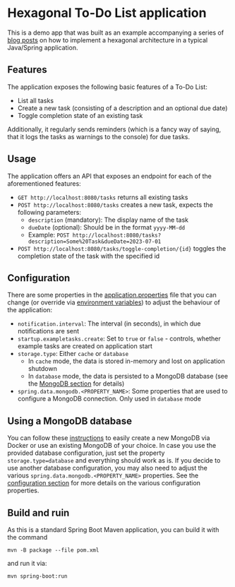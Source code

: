 # Hexagonal To-Do List application

This is a demo app that was built as an example accompanying a series of [blog posts][Blog] on how to implement a
hexagonal architecture in a typical Java/Spring application.

## Features

The application exposes the following basic features of a To-Do List:

- List all tasks
- Create a new task (consisting of a description and an optional due date)
- Toggle completion state of an existing task

Additionally, it regularly sends reminders (which is a fancy way of saying, that it logs the tasks as warnings to the
console) for due tasks.

## Usage

The application offers an API that exposes an endpoint for each of the aforementioned features:

- `GET http://localhost:8080/tasks` returns all existing tasks
- `POST http://localhost:8080/tasks` creates a new task, expects the following parameters:
    - `description` (mandatory): The display name of the task
    - `dueDate` (optional): Should be in the format `yyyy-MM-dd`
    - Example: `POST http://localhost:8080/tasks?description=Some%20Task&dueDate=2023-07-01`
- `POST http://localhost:8080/tasks/toggle-completion/{id}` toggles the completion state of the task with the specified
  id

## Configuration

There are some properties in the [application.properties][AppProperties] file that you can change (or override
via [environment variables][Env]) to adjust the behaviour of the application:

- `notification.interval`: The interval (in seconds), in which due notifications are sent
- `startup.exampletasks.create`: Set to `true` or `false` - controls, whether example tasks are created on application
  start
- `storage.type`: Either `cache` or `database`
    - In `cache` mode, the data is stored in-memory and lost on application shutdown
    - In `database` mode, the data is persisted to a MongoDB database (see
      the [MongoDB section](#using-a-mongodb-database) for details)
- `spring.data.mongodb.<PROPERTY_NAME>`: Some properties that are used to configure a MongoDB connection. Only used
  in `database` mode

## Using a MongoDB database

You can follow these [instructions][DbReadme] to easily create a new MongoDB via Docker or use an existing MongoDB of
your choice.
In case you use the provided database configuration, just set the property `storage.type=database` and everything should
work as is.
If you decide to use another database configuration, you may also need to adjust the
various `spring.data.mongodb.<PROPERTY_NAME>` properties. See the [configuration section](#configuration) for more
details on the various configuration properties.

## Build and ruin

As this is a standard Spring Boot Maven application, you can build it with the command

```
mvn -B package --file pom.xml
```

and run it via:

```
mvn spring-boot:run
```

[AppProperties]: src/main/resources/application.properties

[DbReadme]: database/README.md

[//]: # (TODO: Add links to blog posts when they are published)

[Blog]: https://www.colenet.de/blog/

[Env]: https://docs.spring.io/spring-boot/docs/current/reference/htmlsingle/#features.external-config.typesafe-configuration-properties.relaxed-binding.environment-variables
